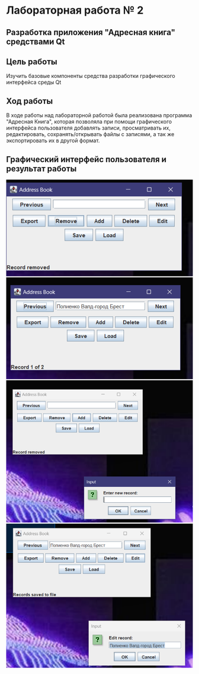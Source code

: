 # Лабораторная работа № 2
## Разработка приложения "Адресная книга" средствами Qt

## Цель работы 
Изучить базовые компоненты средства разработки графического интерфейса среды Qt

## Ход работы
В ходе работы над лабораторной работой была реализована программа "Адресная Книга", которая позволяла при помощи графического интерфейса пользователя
добавлять записи, просматривать их, редактировать, сохранять/открывать файлы с записями, а так же экспортировать их в другой формат.

## Графический интерфейс пользователя и результат работы
![](images/1.png)
![](images/2.png)
![](images/3.png)
![](images/4.png)
